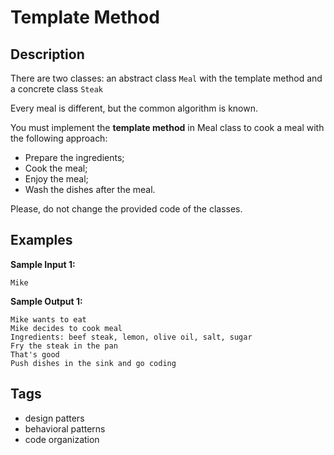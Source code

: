 # Template Method

## Description
There are two classes: an abstract class `Meal` with the template method and a concrete class `Steak`

Every meal is different, but the common algorithm is known.

You must implement the **template method** in Meal class to cook a meal with the following approach:

- Prepare the ingredients;
- Cook the meal;
- Enjoy the meal;
- Wash the dishes after the meal.

Please, do not change the provided code of the classes.

## Examples
**Sample Input 1:**
```console
Mike
```

**Sample Output 1:**
```console
Mike wants to eat
Mike decides to cook meal
Ingredients: beef steak, lemon, olive oil, salt, sugar
Fry the steak in the pan
That's good
Push dishes in the sink and go coding
```

## Tags
- design patters
- behavioral patterns
- code organization